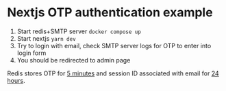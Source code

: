 # Nextjs OTP authentication example

1) Start redis+SMTP server `docker compose up`
2) Start nextjs `yarn dev`
3) Try to login with email, check SMTP server logs for OTP to enter into login form
4) You should be redirected to admin page

Redis stores OTP for [5 minutes](./src/auth/constants.ts) and session ID associated with email for [24 hours](./src/auth/constants.ts).
